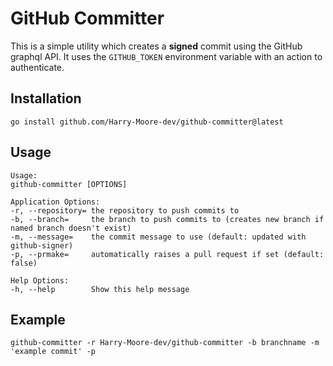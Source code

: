 # GitHub Committer

This is a simple utility which creates a __signed__ commit using the GitHub graphql API.
It uses the `GITHUB_TOKEN` environment variable with an action to authenticate.

## Installation

```
go install github.com/Harry-Moore-dev/github-committer@latest
```

## Usage

```help
Usage:
github-committer [OPTIONS]

Application Options:
-r, --repository= the repository to push commits to
-b, --branch=     the branch to push commits to (creates new branch if named branch doesn't exist)
-m, --message=    the commit message to use (default: updated with github-signer)
-p, --prmake=     automatically raises a pull request if set (default: false)

Help Options:
-h, --help        Show this help message
```

## Example

```
github-committer -r Harry-Moore-dev/github-committer -b branchname -m 'example commit' -p
```
